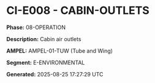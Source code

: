# CI-E008 - CABIN-OUTLETS

**Phase:** 08-OPERATION

**Description:** Cabin air outlets

**AMPEL:** AMPEL-01-TUW (Tube and Wing)

**Segment:** E-ENVIRONMENTAL

**Generated:** 2025-08-25 17:27:29 UTC
